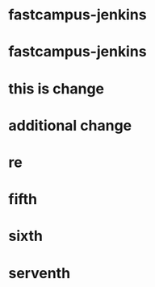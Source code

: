 # fastcampus-jenkins
# fastcampus-jenkins
#  this is change
# additional change
# re
# fifth
# sixth
# serventh
